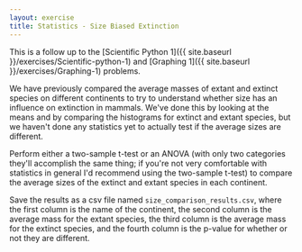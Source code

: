```yaml
---
layout: exercise
title: Statistics - Size Biased Extinction
---
```


This is a follow up to the [Scientific Python 1]({{ site.baseurl }}/exercises/Scientific-python-1)
and [Graphing 1]({{ site.baseurl }}/exercises/Graphing-1) problems.

We have previously compared the average masses of extant and extinct species on
different continents to try to understand whether size has an influence on
extinction in mammals. We've done this by looking at the means and by comparing
the histograms for extinct and extant species, but we haven't done any
statistics yet to actually test if the average sizes are different.

Perform either a two-sample t-test or an ANOVA (with only two categories they'll
accomplish the same thing; if you're not very comfortable with statistics in
general I'd recommend using the two-sample t-test) to compare the average sizes
of the extinct and extant species in each continent.

Save the results as a csv file named `size_comparison_results.csv`, where the
first column is the name of the continent, the second column is the average mass
for the extant species, the third column is the average mass for the extinct
species, and the fourth column is the p-value for whether or not they are
different.
